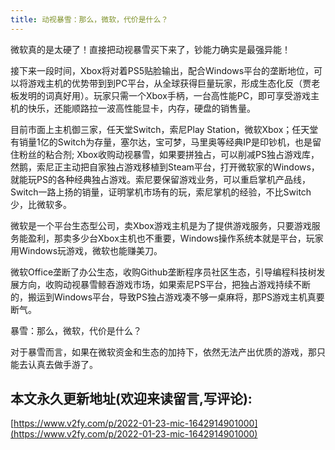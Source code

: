 ```yaml
---
title: 动视暴雪：那么，微软，代价是什么？
---
```




微软真的是太硬了！直接把动视暴雪买下来了，钞能力确实是最强异能！

接下来一段时间，Xbox将对着PS5贴脸输出，配合Windows平台的垄断地位，可以将游戏主机的优势带到到PC平台，从全球获得巨量玩家，形成生态化反（贾老板发明的词真好用）。玩家只需一个Xbox手柄，一台高性能PC，即可享受游戏主机的快乐，还能顺路拉一波高性能显卡，内存，硬盘的销售量。

目前市面上主机御三家，任天堂Switch，索尼Play Station，微软Xbox；任天堂有销量1亿的Switch为存量，塞尔达，宝可梦，马里奥等经典IP是印钞机，也是留住粉丝的粘合剂; Xbox收购动视暴雪，如果要拼独占，可以削减PS独占游戏库，然鹅，索尼正主动把自家独占游戏移植到Steam平台，打开微软家的Windows，就能玩PS的各种经典独占游戏。索尼要保留游戏业务，可以重启掌机产品线，Switch一路上扬的销量，证明掌机市场有的玩，索尼掌机的经验，不比Switch少，比微软多。

微软是一个平台生态型公司，卖Xbox游戏主机是为了提供游戏服务，只要游戏服务能盈利，那卖多少台Xbox主机也不重要，Windows操作系统本就是平台，玩家用Windows玩游戏，微软也能赚美刀。

微软Office垄断了办公生态，收购Github垄断程序员社区生态，引导编程科技树发展方向，收购动视暴雪鲸吞游戏市场，如果索尼PS平台，把独占游戏持续不断的，搬运到Windows平台，导致PS独占游戏凑不够一桌麻将，那PS游戏主机真要断气。

暴雪：那么，微软，代价是什么？

对于暴雪而言，如果在微软资金和生态的加持下，依然无法产出优质的游戏，那只能去认真去做手游了。







## 本文永久更新地址(欢迎来读留言,写评论):

[https://www.v2fy.com/p/2022-01-23-mic-1642914901000](https://www.v2fy.com/p/2022-01-23-mic-1642914901000)
